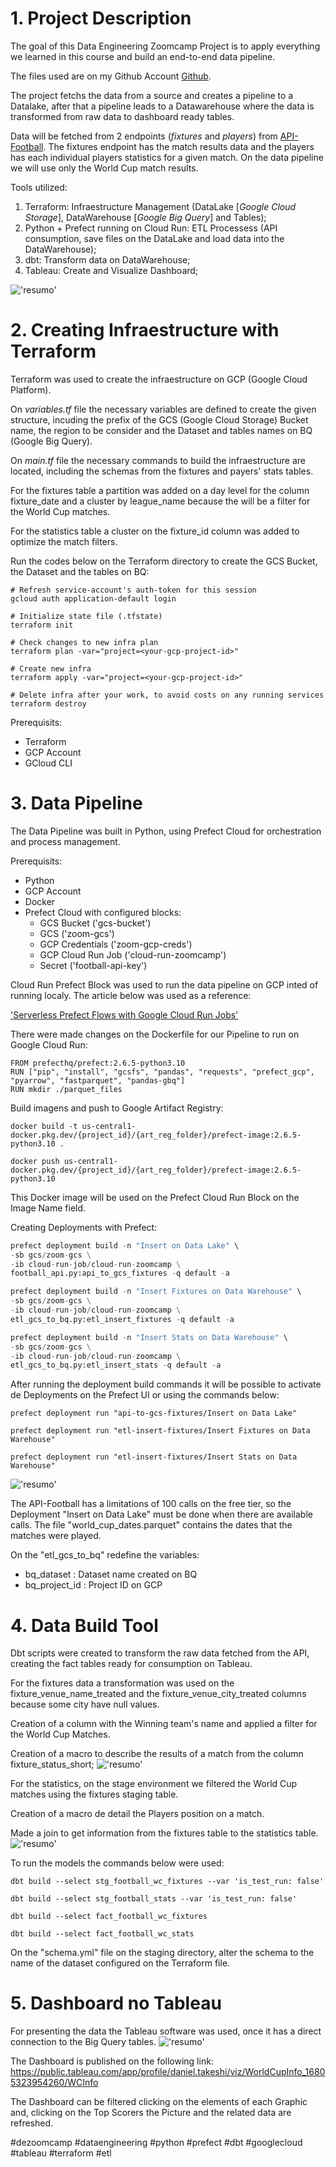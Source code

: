 # 1. Project Description


The goal of this Data Engineering Zoomcamp Project is to apply everything we learned in this course and build an end-to-end data pipeline.

The files used are on my Github Account [Github](https://github.com/danietakeshi/de-zoomcamp-2023).

The project fetchs the data from a source and creates a pipeline to a Datalake, after that a pipeline leads to a Datawarehouse where the data is transformed from raw data to dashboard ready tables.

Data will be fetched from 2 endpoints (*fixtures* and *players*) from [API-Football](https://rapidapi.com/api-sports/api/api-football/). The fixtures endpoint has the match results data and the players has each individual players statistics for a given match. On the data pipeline we will use only the World Cup match results.

Tools utilized:
1. Terraform: Infraestructure Management (DataLake [*Google Cloud Storage*], DataWarehouse [*Google Big Query*] and Tables);
2. Python + Prefect running on Cloud Run: ETL Processess (API consumption, save files on the DataLake  and load data into the DataWarehouse);
3. dbt: Transform data on DataWarehouse;
4. Tableau: Create and Visualize Dashboard;

!['resumo'](./img/zoomcap-project.png)

# 2. Creating Infraestructure with Terraform

Terraform was used to create the infraestructure on GCP (Google Cloud Platform).

On *variables.tf* file the necessary variables are defined to create the given structure, incuding the prefix of the GCS (Google Cloud Storage) Bucket name, the region to be consider and the Dataset and tables names on BQ (Google Big Query).

On *main.tf* file the necessary commands to build the infraestructure are located, including the schemas from the fixtures and payers' stats tables.

For the fixtures table a partition was added on a day level for the column fixture_date and a cluster by league_name because the will be a filter for the World Cup matches.

For the statistics table a cluster on the fixture_id column was added to optimize the match filters.

Run the codes below on the Terraform directory to create the GCS Bucket, the Dataset and the tables on BQ:
```
# Refresh service-account's auth-token for this session
gcloud auth application-default login

# Initialize state file (.tfstate)
terraform init

# Check changes to new infra plan
terraform plan -var="project=<your-gcp-project-id>" 

# Create new infra
terraform apply -var="project=<your-gcp-project-id>"

# Delete infra after your work, to avoid costs on any running services
terraform destroy
```

Prerequisits:
- Terraform
- GCP Account
- GCloud CLI

# 3. Data Pipeline

The Data Pipeline was built in Python, using Prefect Cloud for orchestration and process management.

Prerequisits:
- Python
- GCP Account
- Docker
- Prefect Cloud with configured blocks:
    - GCS Bucket ('gcs-bucket')
    - GCS ('zoom-gcs')
    - GCP Credentials ('zoom-gcp-creds')
    - GCP Cloud Run Job ('cloud-run-zoomcamp')
    - Secret ('football-api-key')

Cloud Run Prefect Block was used to run the data pipeline on GCP inted of running localy. The article below was used as a reference:

['Serverless Prefect Flows with Google Cloud Run Jobs'](https://medium.com/the-prefect-blog/serverless-prefect-flows-with-google-cloud-run-jobs-23edbf371175)

There were made changes on the Dockerfile for our Pipeline to run on Google Cloud Run:
```Docker
FROM prefecthq/prefect:2.6.5-python3.10
RUN ["pip", "install", "gcsfs", "pandas", "requests", "prefect_gcp", "pyarrow", "fastparquet", "pandas-gbq"]
RUN mkdir ./parquet_files
```

Build imagens and push to Google Artifact Registry:
```docker
docker build -t us-central1-docker.pkg.dev/{project_id}/{art_reg_folder}/prefect-image:2.6.5-python3.10 .

docker push us-central1-docker.pkg.dev/{project_id}/{art_reg_folder}/prefect-image:2.6.5-python3.10
```

This Docker image will be used on the Prefect Cloud Run Block on the Image Name field.

Creating Deployments with Prefect:
```python
prefect deployment build -n "Insert on Data Lake" \
-sb gcs/zoom-gcs \
-ib cloud-run-job/cloud-run-zoomcamp \
football_api.py:api_to_gcs_fixtures -q default -a

prefect deployment build -n "Insert Fixtures on Data Warehouse" \
-sb gcs/zoom-gcs \
-ib cloud-run-job/cloud-run-zoomcamp \
etl_gcs_to_bq.py:etl_insert_fixtures -q default -a

prefect deployment build -n "Insert Stats on Data Warehouse" \
-sb gcs/zoom-gcs \
-ib cloud-run-job/cloud-run-zoomcamp \
etl_gcs_to_bq.py:etl_insert_stats -q default -a
```

After running the deployment build commands it will be possible to activate de Deployments on the Prefect UI or using the commands below:
```
prefect deployment run "api-to-gcs-fixtures/Insert on Data Lake"

prefect deployment run "etl-insert-fixtures/Insert Fixtures on Data Warehouse"

prefect deployment run "etl-insert-fixtures/Insert Stats on Data Warehouse"
```
!['resumo'](./img/prefect_cloud.PNG)


The API-Football has a limitations of 100 calls on the free tier, so the Deployment "Insert on Data Lake" must be done when there are available calls. The file "world_cup_dates.parquet" contains the dates that the matches were played.

On the "etl_gcs_to_bq" redefine the variables:
- bq_dataset : Dataset name created on BQ
- bq_project_id : Project ID on GCP

# 4. Data Build Tool

Dbt scripts were created to transform the raw data fetched from the API, creating the fact tables ready for consumption on Tableau.

For the fixtures data a transformation was used on the fixture_venue_name_treated and the fixture_venue_city_treated columns because some city have null values.

Creation of a column with the Winning team's name and applied a filter for the World Cup Matches.

Creation of a macro to describe the results of a match from the column fixture_status_short;
!['resumo'](./img/fact_fixtures.PNG)

For the statistics, on the stage environment we filtered the World Cup matches using the fixtures staging table.

Creation of a macro de detail the Players position on a match.

Made a join to get information from the fixtures table to the statistics table.
!['resumo'](./img/fact_stats.PNG)

To run the models the commands below were used:
```
dbt build --select stg_football_wc_fixtures --var 'is_test_run: false'

dbt build --select stg_football_stats --var 'is_test_run: false'

dbt build --select fact_football_wc_fixtures

dbt build --select fact_football_wc_stats
```

On the "schema.yml" file on the staging directory, alter the schema to the name of the dataset configured on the Terraform file.


# 5. Dashboard no Tableau

For presenting the data the Tableau software was used, once it has a direct connection to the Big Query tables.
!['resumo'](./img/wc-info.png)

The Dashboard is published on the following link: https://public.tableau.com/app/profile/daniel.takeshi/viz/WorldCupInfo_16805323954260/WCInfo

The Dashboard can be filtered clicking on the elements of each Graphic and, clicking on the Top Scorers the Picture and the related data are refreshed.

#dezoomcamp #dataengineering #python #prefect #dbt #googlecloud #tableau #terraform #etl
